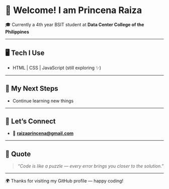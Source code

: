 # 🌟 Welcome! I am Princena Raiza

🎓 Currently a 4th year BSIT student at **Data Center College of the Philippines**  


---

## 🖥️ Tech I Use 
- HTML | CSS | JavaScript (still exploring ✨)  

---

## 🎯 My Next Steps
- Continue learning new things

---

## 🤝 Let’s Connect
- 📩 **raizaprincena@gmail.com**  

---

## 💬 Quote
> *“Code is like a puzzle — every error brings you closer to the solution.”*  

---

🌍 Thanks for visiting my GitHub profile — happy coding!

